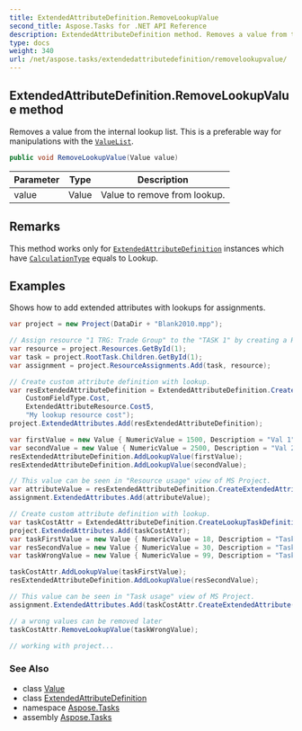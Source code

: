 ```yaml
---
title: ExtendedAttributeDefinition.RemoveLookupValue
second_title: Aspose.Tasks for .NET API Reference
description: ExtendedAttributeDefinition method. Removes a value from the internal lookup list. This is a preferable way for manipulations with the ValueList
type: docs
weight: 340
url: /net/aspose.tasks/extendedattributedefinition/removelookupvalue/
---
```

## ExtendedAttributeDefinition.RemoveLookupValue method

Removes a value from the internal lookup list. This is a preferable way for manipulations with the [`ValueList`](../valuelist/).

```csharp
public void RemoveLookupValue(Value value)
```

| Parameter | Type | Description |
| --- | --- | --- |
| value | Value | Value to remove from lookup. |

## Remarks

This method works only for [`ExtendedAttributeDefinition`](../) instances which have [`CalculationType`](../calculationtype/) equals to Lookup.

## Examples

Shows how to add extended attributes with lookups for assignments.

```csharp
var project = new Project(DataDir + "Blank2010.mpp");

// Assign resource "1 TRG: Trade Group" to the "TASK 1" by creating a ResourceAssignment object.
var resource = project.Resources.GetById(1);
var task = project.RootTask.Children.GetById(1);
var assignment = project.ResourceAssignments.Add(task, resource);

// Create custom attribute definition with lookup.
var resExtendedAttributeDefinition = ExtendedAttributeDefinition.CreateLookupResourceDefinition(
    CustomFieldType.Cost,
    ExtendedAttributeResource.Cost5,
    "My lookup resource cost");
project.ExtendedAttributes.Add(resExtendedAttributeDefinition);

var firstValue = new Value { NumericValue = 1500, Description = "Val 1", Id = 1, Val = "1500" };
var secondValue = new Value { NumericValue = 2500, Description = "Val 2", Id = 2 };
resExtendedAttributeDefinition.AddLookupValue(firstValue);
resExtendedAttributeDefinition.AddLookupValue(secondValue);

// This value can be seen in "Resource usage" view of MS Project.
var attributeValue = resExtendedAttributeDefinition.CreateExtendedAttribute(firstValue);
assignment.ExtendedAttributes.Add(attributeValue);

// Create custom attribute definition with lookup.
var taskCostAttr = ExtendedAttributeDefinition.CreateLookupTaskDefinition(CustomFieldType.Cost, ExtendedAttributeTask.Cost4, "My lookup task cost");
project.ExtendedAttributes.Add(taskCostAttr);
var taskFirstValue = new Value { NumericValue = 18, Description = "Task val 1", Id = 3, Val = "18" };
var resSecondValue = new Value { NumericValue = 30, Description = "Task val 2", Id = 4 };
var taskWrongValue = new Value { NumericValue = 99, Description = "Task val Wrong", Id = 5, Val = "18" };

taskCostAttr.AddLookupValue(taskFirstValue);
resExtendedAttributeDefinition.AddLookupValue(resSecondValue);

// This value can be seen in "Task usage" view of MS Project.
assignment.ExtendedAttributes.Add(taskCostAttr.CreateExtendedAttribute(taskFirstValue));

// a wrong values can be removed later
taskCostAttr.RemoveLookupValue(taskWrongValue);

// working with project...
```

### See Also

* class [Value](../../value/)
* class [ExtendedAttributeDefinition](../)
* namespace [Aspose.Tasks](../../extendedattributedefinition/)
* assembly [Aspose.Tasks](../../../)


